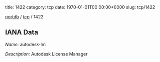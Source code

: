 title: 1422
category: tcp
date: 1970-01-01T00:00:00+0000
slug: tcp/1422

[portdb](/) / [tcp](/category/tcp.html) / 1422


## IANA Data

_Name:_ autodesk-lm

_Description:_ Autodesk License Manager

